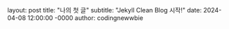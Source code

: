 layout: post
title: "나의 첫 글"
subtitle: "Jekyll Clean Blog 시작!"
date: 2024-04-08 12:00:00 -0000
author: codingnewwbie
